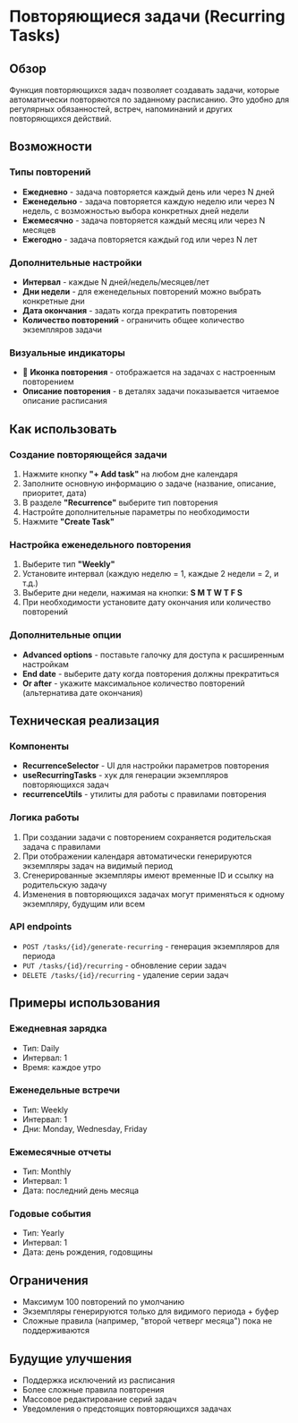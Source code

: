 # Повторяющиеся задачи (Recurring Tasks)

## Обзор

Функция повторяющихся задач позволяет создавать задачи, которые автоматически повторяются по заданному расписанию. Это удобно для регулярных обязанностей, встреч, напоминаний и других повторяющихся действий.

## Возможности

### Типы повторений
- **Ежедневно** - задача повторяется каждый день или через N дней
- **Еженедельно** - задача повторяется каждую неделю или через N недель, с возможностью выбора конкретных дней недели
- **Ежемесячно** - задача повторяется каждый месяц или через N месяцев
- **Ежегодно** - задача повторяется каждый год или через N лет

### Дополнительные настройки
- **Интервал** - каждые N дней/недель/месяцев/лет
- **Дни недели** - для еженедельных повторений можно выбрать конкретные дни
- **Дата окончания** - задать когда прекратить повторения
- **Количество повторений** - ограничить общее количество экземпляров задачи

### Визуальные индикаторы
- 🔁 **Иконка повторения** - отображается на задачах с настроенным повторением
- **Описание повторения** - в деталях задачи показывается читаемое описание расписания

## Как использовать

### Создание повторяющейся задачи

1. Нажмите кнопку **"+ Add task"** на любом дне календаря
2. Заполните основную информацию о задаче (название, описание, приоритет, дата)
3. В разделе **"Recurrence"** выберите тип повторения
4. Настройте дополнительные параметры по необходимости
5. Нажмите **"Create Task"**

### Настройка еженедельного повторения

1. Выберите тип **"Weekly"**
2. Установите интервал (каждую неделю = 1, каждые 2 недели = 2, и т.д.)
3. Выберите дни недели, нажимая на кнопки: **S M T W T F S**
4. При необходимости установите дату окончания или количество повторений

### Дополнительные опции

- **Advanced options** - поставьте галочку для доступа к расширенным настройкам
- **End date** - выберите дату когда повторения должны прекратиться
- **Or after** - укажите максимальное количество повторений (альтернатива дате окончания)

## Техническая реализация

### Компоненты
- **RecurrenceSelector** - UI для настройки параметров повторения
- **useRecurringTasks** - хук для генерации экземпляров повторяющихся задач
- **recurrenceUtils** - утилиты для работы с правилами повторения

### Логика работы
1. При создании задачи с повторением сохраняется родительская задача с правилами
2. При отображении календаря автоматически генерируются экземпляры задач на видимый период
3. Сгенерированные экземпляры имеют временные ID и ссылку на родительскую задачу
4. Изменения в повторяющихся задачах могут применяться к одному экземпляру, будущим или всем

### API endpoints
- `POST /tasks/{id}/generate-recurring` - генерация экземпляров для периода
- `PUT /tasks/{id}/recurring` - обновление серии задач
- `DELETE /tasks/{id}/recurring` - удаление серии задач

## Примеры использования

### Ежедневная зарядка
- Тип: Daily
- Интервал: 1
- Время: каждое утро

### Еженедельные встречи
- Тип: Weekly  
- Интервал: 1
- Дни: Monday, Wednesday, Friday

### Ежемесячные отчеты
- Тип: Monthly
- Интервал: 1
- Дата: последний день месяца

### Годовые события
- Тип: Yearly
- Интервал: 1
- Дата: день рождения, годовщины

## Ограничения

- Максимум 100 повторений по умолчанию
- Экземпляры генерируются только для видимого периода + буфер
- Сложные правила (например, "второй четверг месяца") пока не поддерживаются

## Будущие улучшения

- Поддержка исключений из расписания
- Более сложные правила повторения
- Массовое редактирование серий задач
- Уведомления о предстоящих повторяющихся задачах 